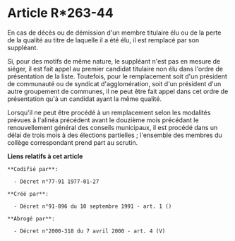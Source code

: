 # Article R*263-44

En cas de décès ou de démission d'un membre titulaire élu ou de la perte de la qualité au titre de laquelle il a été élu, il
est remplacé par son suppléant.

Si, pour des motifs de même nature, le suppléant n'est pas en mesure de siéger, il est fait appel au premier candidat
titulaire non élu dans l'ordre de présentation de la liste. Toutefois, pour le remplacement soit d'un président de communauté
ou de syndicat d'agglomération, soit d'un président d'un autre groupement de communes, il ne peut être fait appel dans cet
ordre de présentation qu'à un candidat ayant la même qualité.

Lorsqu'il ne peut être procédé à un remplacement selon les modalités prévues à l'alinéa précédent avant le douzième mois
précédant le renouvellement général des conseils municipaux, il est procédé dans un délai de trois mois à des élections
partielles ; l'ensemble des membres du collège correspondant prend part au scrutin.

**Liens relatifs à cet article**

	**Codifié par**:

	  - Décret n°77-91 1977-01-27

	**Créé par**:

	  - Décret n°91-896 du 10 septembre 1991 - art. 1 ()

	**Abrogé par**:

	  - Décret n°2000-318 du 7 avril 2000 - art. 4 (V)
